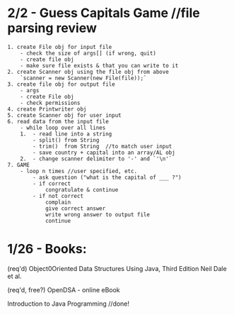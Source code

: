# 2/2 - Guess Capitals Game //file parsing review
    1. create File obj for input file
        - check the size of args[] (if wrong, quit)
        - create file obj
        - make sure file exists & that you can write to it
    2. create Scanner obj using the file obj from above
        `scanner = new Scanner(new File(file));`
    3. create file obj for output file
        - args
        - create File obj
        - check permissions
    4. create Printwriter obj
    5. create Scanner obj for user input
    6. read data from the input file
        - while loop over all lines
        1.  - read line into a string
            - split() from String
            - trim()  from String  //to match user input
            - save country + capital into an array/AL obj
        2.  - change scanner delimiter to '-' and `'\n'`
    7. GAME
        - loop n times //user specified, etc.
            - ask question ("what is the capital of ___ ?")
            - if correct
                congratulate & continue
            - if not correct
                complain
                give correct answer
                write wrong answer to output file
                continue


# 1/26 - Books:

(req'd) Object0Oriented Data Structures Using Java, Third Edition
Neil Dale et al.

(req'd, free?) OpenDSA - online eBook

Introduction to Java Programming //done!
